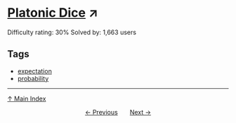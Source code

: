 # [Platonic Dice](https://projecteuler.net/problem=389) ↗️

Difficulty rating: 30%
Solved by: 1,663 users
## Tags

- [expectation](../tags/expectation.md)
- [probability](../tags/probability.md)



---

[↑ Main Index](../README.md)


<div align=center><a href='388.md'>← Previous</a> &nbsp;&nbsp; &nbsp;&nbsp;  <a href='390.md'>Next →</a></div>
